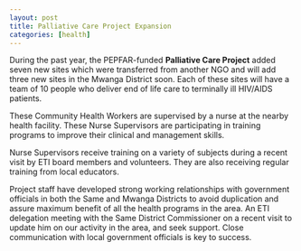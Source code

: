 ```yaml
---
layout: post
title: Palliative Care Project Expansion
categories: [health]
---
```

During the past year, the PEPFAR-funded <strong>Palliative Care Project</strong> added seven new sites which were transferred from another NGO and will add three new sites in the Mwanga District soon. Each of these sites will have a team of 10 people who deliver end of life care to terminally ill HIV/AIDS patients.

These Community Health Workers are supervised by a nurse at the nearby health facility. These Nurse Supervisors are participating in training programs to improve their clinical and management skills.

 Nurse Supervisors receive training on a variety of subjects during a recent visit by ETI board members and volunteers. They are also receiving regular training from local educators.

Project staff have developed strong working relationships with government officials in both the Same and Mwanga Districts to avoid duplication and assure maximum benefit of all the health programs in the area.
 An ETI delegation meeting with the Same District Commissioner on a recent visit to update him on our activity in the area, and seek support. Close communication with local government officials is key to success.
